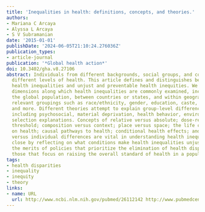 ```yaml
---
title: 'Inequalities in health: definitions, concepts, and theories.'
authors:
- Mariana C Arcaya
- Alyssa L Arcaya
- S V Subramanian
date: '2015-01-01'
publishDate: '2024-06-05T21:10:24.276036Z'
publication_types:
- article-journal
publication: '*Global health action*'
doi: 10.3402/gha.v8.27106
abstract: Individuals from different backgrounds, social groups, and countries enjoy
  different levels of health. This article defines and distinguishes between unavoidable
  health inequalities and unjust and preventable health inequities. We describe the
  dimensions along which health inequalities are commonly examined, including across
  the global population, between countries or states, and within geographies, by socially
  relevant groupings such as race/ethnicity, gender, education, caste, income, occupation,
  and more. Different theories attempt to explain group-level differences in health,
  including psychosocial, material deprivation, health behavior, environmental, and
  selection explanations. Concepts of relative versus absolute; dose-response versus
  threshold; composition versus context; place versus space; the life course perspective
  on health; causal pathways to health; conditional health effects; and group-level
  versus individual differences are vital in understanding health inequalities. We
  close by reflecting on what conditions make health inequalities unjust, and to consider
  the merits of policies that prioritize the elimination of health disparities versus
  those that focus on raising the overall standard of health in a population.
tags:
- health disparities
- inequality
- inequity
- theory
links:
- name: URL
  url: http://www.ncbi.nlm.nih.gov/pubmed/26112142 http://www.pubmedcentral.nih.gov/articlerender.fcgi?artid=PMC4481045
---
```

